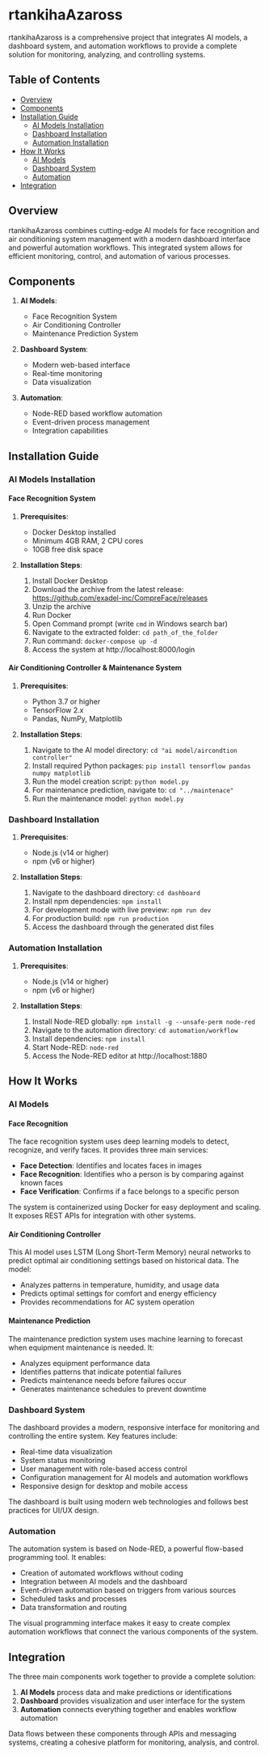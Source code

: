 # rtankihaAzaross

rtankihaAzaross is a comprehensive project that integrates AI models, a dashboard system, and automation workflows to provide a complete solution for monitoring, analyzing, and controlling systems.

## Table of Contents

- [Overview](#overview)
- [Components](#components)
- [Installation Guide](#installation-guide)
  - [AI Models Installation](#ai-models-installation)
  - [Dashboard Installation](#dashboard-installation)
  - [Automation Installation](#automation-installation)
- [How It Works](#how-it-works)
  - [AI Models](#ai-models)
  - [Dashboard System](#dashboard-system)
  - [Automation](#automation)
- [Integration](#integration)

## Overview

rtankihaAzaross combines cutting-edge AI models for face recognition and air conditioning system management with a modern dashboard interface and powerful automation workflows. This integrated system allows for efficient monitoring, control, and automation of various processes.

## Components

1. **AI Models**:
   - Face Recognition System
   - Air Conditioning Controller
   - Maintenance Prediction System

2. **Dashboard System**:
   - Modern web-based interface
   - Real-time monitoring
   - Data visualization

3. **Automation**:
   - Node-RED based workflow automation
   - Event-driven process management
   - Integration capabilities

## Installation Guide

### AI Models Installation

#### Face Recognition System

1. **Prerequisites**:
   - Docker Desktop installed
   - Minimum 4GB RAM, 2 CPU cores
   - 10GB free disk space

2. **Installation Steps**:
   1. Install Docker Desktop
   2. Download the archive from the latest release: https://github.com/exadel-inc/CompreFace/releases
   3. Unzip the archive
   4. Run Docker
   5. Open Command prompt (write `cmd` in Windows search bar)
   6. Navigate to the extracted folder: `cd path_of_the_folder`
   7. Run command: `docker-compose up -d`
   8. Access the system at http://localhost:8000/login

#### Air Conditioning Controller & Maintenance System

1. **Prerequisites**:
   - Python 3.7 or higher
   - TensorFlow 2.x
   - Pandas, NumPy, Matplotlib

2. **Installation Steps**:
   1. Navigate to the AI model directory: `cd "ai model/aircondtion controller"`
   2. Install required Python packages: `pip install tensorflow pandas numpy matplotlib`
   3. Run the model creation script: `python model.py`
   4. For maintenance prediction, navigate to: `cd "../maintenace"`
   5. Run the maintenance model: `python model.py`

### Dashboard Installation

1. **Prerequisites**:
   - Node.js (v14 or higher)
   - npm (v6 or higher)

2. **Installation Steps**:
   1. Navigate to the dashboard directory: `cd dashboard`
   2. Install npm dependencies: `npm install`
   3. For development mode with live preview: `npm run dev`
   4. For production build: `npm run production`
   5. Access the dashboard through the generated dist files

### Automation Installation

1. **Prerequisites**:
   - Node.js (v14 or higher)
   - npm (v6 or higher)

2. **Installation Steps**:
   1. Install Node-RED globally: `npm install -g --unsafe-perm node-red`
   2. Navigate to the automation directory: `cd automation/workflow`
   3. Install dependencies: `npm install`
   4. Start Node-RED: `node-red`
   5. Access the Node-RED editor at http://localhost:1880

## How It Works

### AI Models

#### Face Recognition

The face recognition system uses deep learning models to detect, recognize, and verify faces. It provides three main services:

- **Face Detection**: Identifies and locates faces in images
- **Face Recognition**: Identifies who a person is by comparing against known faces
- **Face Verification**: Confirms if a face belongs to a specific person

The system is containerized using Docker for easy deployment and scaling. It exposes REST APIs for integration with other systems.

#### Air Conditioning Controller

This AI model uses LSTM (Long Short-Term Memory) neural networks to predict optimal air conditioning settings based on historical data. The model:

- Analyzes patterns in temperature, humidity, and usage data
- Predicts optimal settings for comfort and energy efficiency
- Provides recommendations for AC system operation

#### Maintenance Prediction

The maintenance prediction system uses machine learning to forecast when equipment maintenance is needed. It:

- Analyzes equipment performance data
- Identifies patterns that indicate potential failures
- Predicts maintenance needs before failures occur
- Generates maintenance schedules to prevent downtime

### Dashboard System

The dashboard provides a modern, responsive interface for monitoring and controlling the entire system. Key features include:

- Real-time data visualization
- System status monitoring
- User management with role-based access control
- Configuration management for AI models and automation workflows
- Responsive design for desktop and mobile access

The dashboard is built using modern web technologies and follows best practices for UI/UX design.

### Automation

The automation system is based on Node-RED, a powerful flow-based programming tool. It enables:

- Creation of automated workflows without coding
- Integration between AI models and the dashboard
- Event-driven automation based on triggers from various sources
- Scheduled tasks and processes
- Data transformation and routing

The visual programming interface makes it easy to create complex automation workflows that connect the various components of the system.

## Integration

The three main components work together to provide a complete solution:

1. **AI Models** process data and make predictions or identifications
2. **Dashboard** provides visualization and user interface for the system
3. **Automation** connects everything together and enables workflow automation

Data flows between these components through APIs and messaging systems, creating a cohesive platform for monitoring, analysis, and control.